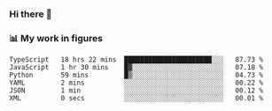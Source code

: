 ### Hi there 👋

### 📊 My work in figures

<!--START_SECTION:waka-->

```text
TypeScript   18 hrs 22 mins  ██████████████████████░░░   87.73 %
JavaScript   1 hr 30 mins    █▓░░░░░░░░░░░░░░░░░░░░░░░   07.18 %
Python       59 mins         █▒░░░░░░░░░░░░░░░░░░░░░░░   04.73 %
YAML         2 mins          ░░░░░░░░░░░░░░░░░░░░░░░░░   00.22 %
JSON         1 min           ░░░░░░░░░░░░░░░░░░░░░░░░░   00.12 %
XML          0 secs          ░░░░░░░░░░░░░░░░░░░░░░░░░   00.01 %
```

<!--END_SECTION:waka-->
